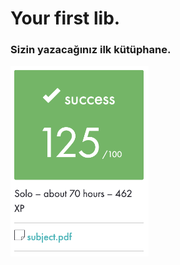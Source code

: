 <h1>Your first lib.</h1>
<h3>Sizin yazacağınız ilk kütüphane.</h3>
<img width="221" alt="screenshot" src="https://github.com/berkeldemir/libft/blob/main/srcs/screenshot.png">
